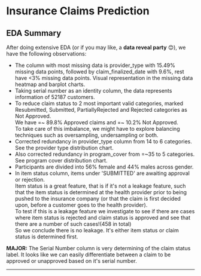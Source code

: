 # **Insurance Claims Prediction**

## **EDA Summary**
After doing extensive EDA (or if you may like, a **data reveal party** 😊), we have the following observations:
- The column with most missing data is provider_type with 15.49% missing data points, followed by claim_finalized_date with 9.6%, rest have <3% missing data points. Visual representation in the missing data heatmap and barplot charts.
- Taking serial number as an identity column, the data represents information of 52187 customers.
- To reduce claim status to 2 most important valid categories, marked Resubmitted, Submitted, PartiallyRejected and Rejected categories as Not Approved.  
We have =~ 89.8% Approved claims and =~ 10.2% Not Approved.  
To take care of this imbalance, we might have to explore balancing techniques such as oversampling, undersampling or both.
- Corrected redundancy in provider_type column from 14 to 6 categories. See the provider type distribution chart.
- Also corrected redundancy in program_cover from =~35 to 5 categories. See program cover distribution chart.
- Participants are divided into 56% female and 44% males across gender.
- In item status column, items under 'SUBMITTED' are awaiting approval or rejection.  
Item status is a great feature, that is if it's not a leakage feature, such that the item status is determined at the health provider prior to being pushed to the insurance company (or that the claim is first decided upon, before a customer goes to the health provider).  
To test if this is a leakage feature we investigate to see if there are cases where item status is rejected and claim status is approved and see that there are a number of such cases!(458 in total)  
So we conclude there is no leakage. It's either item status or claim status is determined first.  

**MAJOR:** The Serial Number column is very determining of the claim status label. It looks like we can easily differentiate between a claim to be approved or unapproved based on it's serial number.

-----